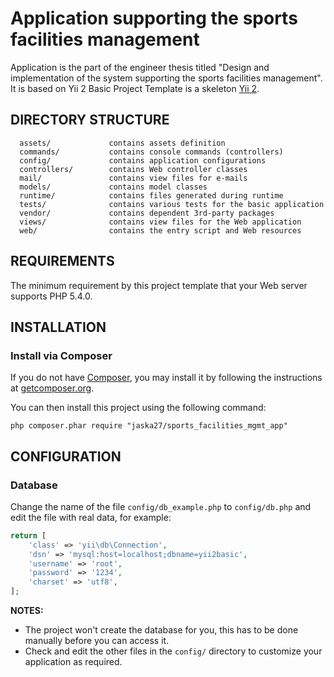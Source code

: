 Application supporting the sports facilities management
============================

Application is the part of the engineer thesis titled "Design and implementation of the system supporting the sports facilities management".
It is based on Yii 2 Basic Project Template is a skeleton [Yii 2](http://www.yiiframework.com/).

DIRECTORY STRUCTURE
-------------------

      assets/             contains assets definition
      commands/           contains console commands (controllers)
      config/             contains application configurations
      controllers/        contains Web controller classes
      mail/               contains view files for e-mails
      models/             contains model classes
      runtime/            contains files generated during runtime
      tests/              contains various tests for the basic application
      vendor/             contains dependent 3rd-party packages
      views/              contains view files for the Web application
      web/                contains the entry script and Web resources



REQUIREMENTS
------------

The minimum requirement by this project template that your Web server supports PHP 5.4.0.


INSTALLATION
------------

### Install via Composer

If you do not have [Composer](http://getcomposer.org/), you may install it by following the instructions
at [getcomposer.org](http://getcomposer.org/doc/00-intro.md#installation-nix).

You can then install this project using the following command:

~~~
php composer.phar require "jaska27/sports_facilities_mgmt_app"
~~~

CONFIGURATION
-------------

### Database

Change the name of the file `config/db_example.php` to `config/db.php` and edit the file with real data, for example:

```php
return [
    'class' => 'yii\db\Connection',
    'dsn' => 'mysql:host=localhost;dbname=yii2basic',
    'username' => 'root',
    'password' => '1234',
    'charset' => 'utf8',
];
```

**NOTES:**
- The project won't create the database for you, this has to be done manually before you can access it.
- Check and edit the other files in the `config/` directory to customize your application as required.
